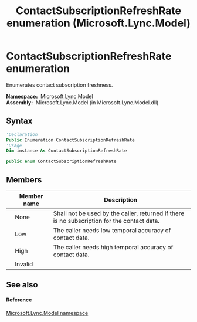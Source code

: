 ﻿---
title: ContactSubscriptionRefreshRate enumeration (Microsoft.Lync.Model)
TOCTitle: ContactSubscriptionRefreshRate enumeration
ms:assetid: T:Microsoft.Lync.Model.ContactSubscriptionRefreshRate_DI_3_UC_OCS14MrefLyncWPF
ms:mtpsurl: https://msdn.microsoft.com/en-us/library/microsoft.lync.model.contactsubscriptionrefreshrate_di_3_uc_ocs14mreflyncwpf(v=office.15)
ms:contentKeyID: 48594407
ms.date: 07/28/2014
mtps_version: v=office.15
f1_keywords:
- Microsoft.Lync.Model.ContactSubscriptionRefreshRate
- Microsoft.Lync.Model.ContactSubscriptionRefreshRate.High
- Microsoft.Lync.Model.ContactSubscriptionRefreshRate.Invalid
- Microsoft.Lync.Model.ContactSubscriptionRefreshRate.Low
- Microsoft.Lync.Model.ContactSubscriptionRefreshRate.None
dev_langs:
- CSharp
- JScript
- VB
- other
---

# ContactSubscriptionRefreshRate enumeration

Enumerates contact subscription freshness.

**Namespace:**  [Microsoft.Lync.Model](microsoft-lync-model-namespace_2.md)  
**Assembly:**  Microsoft.Lync.Model (in Microsoft.Lync.Model.dll)

## Syntax

``` vb
'Declaration
Public Enumeration ContactSubscriptionRefreshRate
'Usage
Dim instance As ContactSubscriptionRefreshRate
```

``` csharp
public enum ContactSubscriptionRefreshRate
```

## Members

<table>
<thead>
<tr class="header">
<th></th>
<th>Member name</th>
<th>Description</th>
</tr>
</thead>
<tbody>
<tr class="odd">
<td></td>
<td>None</td>
<td>Shall not be used by the caller, returned if there is no subscription for the contact data.</td>
</tr>
<tr class="even">
<td></td>
<td>Low</td>
<td>The caller needs low temporal accuracy of contact data.</td>
</tr>
<tr class="odd">
<td></td>
<td>High</td>
<td>The caller needs high temporal accuracy of contact data.</td>
</tr>
<tr class="even">
<td></td>
<td>Invalid</td>
<td></td>
</tr>
</tbody>
</table>


## See also

#### Reference

[Microsoft.Lync.Model namespace](microsoft-lync-model-namespace_2.md)

